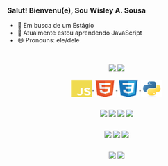 ### Salut! Bienvenu(e), Sou Wisley A. Sousa

- 🔭 Em busca de um Estágio
- 🌱 Atualmente estou aprendendo JavaScript
- 😄 Pronouns: ele/dele
 ##
<div style="display:block" align="center"><br>
  <a href="https://github.com/WisleyASousa">
  <img height="180em" src="https://github-readme-stats.vercel.app/api?username=WisleyASousa&show_icons=true&theme=tokyonight&include_all_commits=true&count_private=true"/>
  <img height="180em" src="https://github-readme-stats.vercel.app/api/top-langs/?username=WisleyASousa&layout=compact&langs_count=7&theme=tokyonight"/>
</div>
<div style="display:block" align="center"><br>

  <img align="center" alt="Wisley-Js" height="40" width="50" src="https://raw.githubusercontent.com/devicons/devicon/master/icons/javascript/javascript-plain.svg">
  <img align="center" alt="Wisley-HTML" height="40" width="50" src="https://raw.githubusercontent.com/devicons/devicon/master/icons/html5/html5-original.svg">
  <img align="center" alt="Wisley-CSS" height="40" width="50" src="https://raw.githubusercontent.com/devicons/devicon/master/icons/css3/css3-original.svg">
  <img align="center" alt="Wisley-Python" height="40" width="50" src="https://raw.githubusercontent.com/devicons/devicon/master/icons/python/python-original.svg">
 
</div>

  ##

<div align="center"> 
  <a href="https://www.linkedin.com/in/wisley-a-sousa-843060a2/" target="_blank"><img src="https://img.shields.io/badge/-LinkedIn-%230077B5?style=for-the-badge&logo=linkedin&logoColor=white" target="_blank"></a> 
  <a href = "mailto:wisleya.sousa@outlook.com"><img src="https://img.shields.io/badge/-Email-%23333?style=for-the-badge&logo=gmail&logoColor=white" target="_blank"></a>
  <a href="https://www.instagram.com/wisleyasousa/" target="_blank"><img src="https://img.shields.io/badge/-Instagram-%23E4405F?style=for-the-badge&logo=instagram&logoColor=white" target="_blank"></a>
  <a href="https://www.youtube.com/channel/UC513213bHkwylHXttk_vyHw" target="_blank"><img src="https://img.shields.io/badge/YouTube-FF0000?style=for-the-badge&logo=youtube&logoColor=white" target="_blank"></a>
</div>

  ##
<div align="center"> 
  <a href="https://store.playstation.com/pt-br/pages/latest" target="_blank"><img src="https://img.shields.io/badge/PlayStation-003791?style=for-the-badge&logo=playstation&logoColor=white"></a> 
  <a href = "https://launcher.store.epicgames.com/u/b4ed1bc58f1f47c687cb7ac47c9ffcbe"><img src="https://img.shields.io/badge/Epic%20Games-313131?style=for-the-badge&logo=Epic%20Games&logoColor=white" target="_blank"></a>
  <a href="https://steamcommunity.com/profiles/76561198183841182/" target="_blank"><img src="https://img.shields.io/badge/Steam-000000?style=for-the-badge&logo=steam&logoColor=white" target="_blank"></a>
</div>

  ##
<div align="center"> 
  <a href="https://music.apple.com/profile/wisleyasousa" target="_blank"><img src="https://img.shields.io/badge/apple%20music-F34E68?style=for-the-badge&logo=apple%20music&logoColor=white"></a> 
  <a href = "https://open.spotify.com/user/12163106575?si=_P9yoqfTTomXqNclE79AMA"><img src="https://img.shields.io/badge/Spotify-1ED760?&style=for-the-badge&logo=spotify&logoColor=white" target="_blank"></a>
  
</div>
